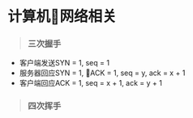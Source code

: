# 计算机网络相关
> ### 三次握手
- 客户端发送SYN = 1, seq = 1
- 服务器回应SYN = 1, ACK = 1, seq = y, ack = x + 1
- 客户端回应ACK = 1, seq = x + 1, ack = y + 1
> ### 四次挥手